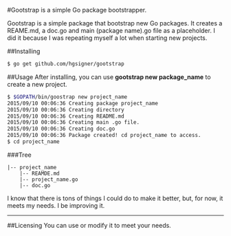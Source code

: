 #Gootstrap is a simple Go package bootstrapper.

Gootstrap is a simple package that bootstrap new Go packages. It creates a REAME.md, a doc.go and main (package name).go file as a placeholder. I did it because I was repeating myself a lot when starting new projects.

##Installing

```bash
$ go get github.com/hgsigner/gootstrap
```

##Usage
After installing, you can use **gootstrap new package_name** to create a new project.

```bash
$ $GOPATH/bin/goostrap new project_name
2015/09/10 00:06:36 Creating package project_name
2015/09/10 00:06:36 Creating directory
2015/09/10 00:06:36 Creating README.md
2015/09/10 00:06:36 Creating main .go file.
2015/09/10 00:06:36 Creating doc.go
2015/09/10 00:06:36 Package created! cd project_name to access.
$ cd project_name
```
###Tree
```
|-- project_name
    |-- REAMDE.md
    |-- project_name.go
    |-- doc.go
```

I know that there is tons of things I could do to make it better, but, for now, it meets my needs. I be improving it.
- - -
##Licensing
You can use or modify it to meet your needs.